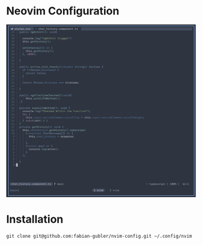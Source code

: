 # Neovim Configuration
![config preview](https://raw.githubusercontent.com/fabian-gubler/nvim-config/main/preview.png)

# Installation 
```
git clone git@github.com:fabian-gubler/nvim-config.git ~/.config/nvim
```
